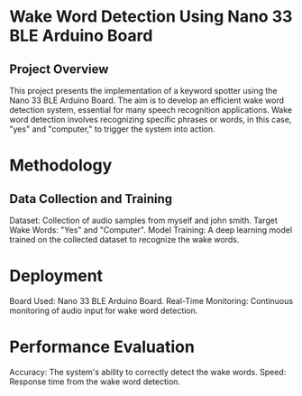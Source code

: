 # Wake Word Detection Using Nano 33 BLE Arduino Board
## Project Overview
This project presents the implementation of a keyword spotter using the Nano 33 BLE Arduino Board. The aim is to develop an efficient wake word detection system, essential for many speech recognition applications. Wake word detection involves recognizing specific phrases or words, in this case, "yes" and "computer," to trigger the system into action.

# Methodology
## Data Collection and Training
Dataset: Collection of audio samples from myself and john smith.
Target Wake Words: "Yes" and "Computer".
Model Training: A deep learning model trained on the collected dataset to recognize the wake words.

# Deployment
Board Used: Nano 33 BLE Arduino Board.
Real-Time Monitoring: Continuous monitoring of audio input for wake word detection.

# Performance Evaluation
Accuracy: The system's ability to correctly detect the wake words.
Speed: Response time from the wake word detection.
